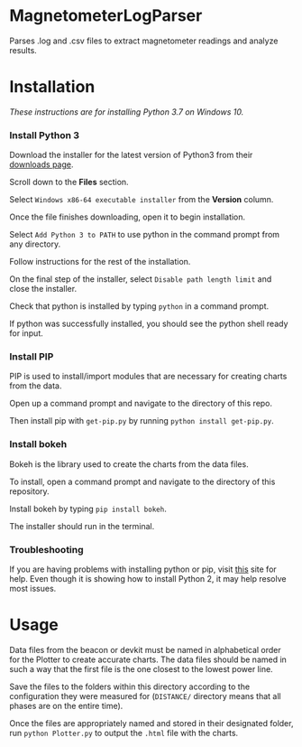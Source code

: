 # MagnetometerLogParser
Parses .log and .csv files to extract magnetometer readings and analyze results.

# Installation
_These instructions are for installing Python 3.7 on Windows 10._

### Install Python 3
Download the installer for the latest version of Python3 from their [downloads page](https://www.python.org/downloads/release/python-370/).

Scroll down to the __Files__ section.

Select ```Windows x86-64 executable installer``` from the __Version__ column.

Once the file finishes downloading, open it to begin installation.

Select ```Add Python 3 to PATH``` to use python in the command prompt from any directory.

Follow instructions for the rest of the installation.

On the final step of the installer, select ```Disable path length limit``` and close the installer.

Check that python is installed by typing ```python``` in a command prompt.

If python was successfully installed, you should see the python shell ready for input.

### Install PIP
PIP is used to install/import modules that are necessary for creating charts from the data.

Open up a command prompt and navigate to the directory of this repo.

Then install pip with ```get-pip.py``` by running ```python install get-pip.py```.

### Install bokeh
Bokeh is the library used to create the charts from the data files.

To install, open a command prompt and navigate to the directory of this repository.

Install bokeh by typing ```pip install bokeh```.

The installer should run in the terminal.

### Troubleshooting
If you are having problems with installing python or pip, visit [this](https://github.com/BurntSushi/nfldb/wiki/Python-&-pip-Windows-installation) site for help. Even though it is showing how to install Python 2, it may help resolve most issues.


# Usage
Data files from the beacon or devkit must be named in alphabetical order for the Plotter to create accurate charts. The data files should be named in such a way that the first file is the one closest to the lowest power line.

Save the files to the folders within this directory according to the configuration they were measured for (```DISTANCE/``` directory means that all phases are on the entire time).

Once the files are appropriately named and stored in their designated folder, run ```python Plotter.py``` to output the `.html` file with the charts.